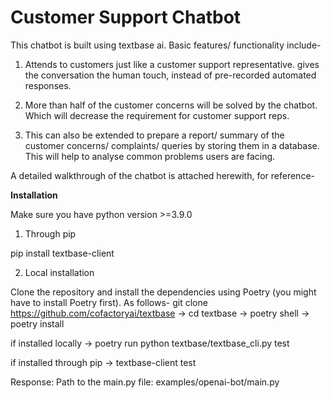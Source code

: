 # Customer Support Chatbot

This chatbot is built using textbase ai. 
Basic features/ functionality include-

1. Attends to customers just like a customer support representative. gives the conversation the human touch, instead of pre-recorded automated responses.
   
2. More than half of the customer concerns will be solved by the chatbot. Which will decrease the requirement for customer support reps.
   
3. This can also be extended to prepare a report/ summary of the customer concerns/ complaints/ queries by storing them in a database. This will help to analyse common problems users are facing.

A detailed walkthrough of the chatbot is attached herewith, for reference- 

**Installation**

Make sure you have python version >=3.9.0

1. Through pip

pip install textbase-client

2. Local installation

Clone the repository and install the dependencies using Poetry (you might have to install Poetry first). As follows-                                                                                  git clone https://github.com/cofactoryai/textbase -> cd textbase -> poetry shell -> poetry install


if installed locally -> poetry run python textbase/textbase_cli.py test

if installed through pip -> textbase-client test

Response: Path to the main.py file: examples/openai-bot/main.py
